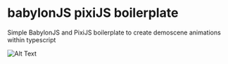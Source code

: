 # babylonJS pixiJS boilerplate

Simple BabylonJS and PixiJS boilerplate to create demoscene animations within typescript

![Alt Text](https://raw.githubusercontent.com/seacloud9/babylon_pixi_boilerplate/master/demoscene.gif)




